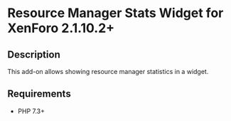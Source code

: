 Resource Manager Stats Widget for XenForo 2.1.10.2+
===================================================

Description
-----------

This add-on allows showing resource manager statistics in a widget.

Requirements
------------

- PHP 7.3+